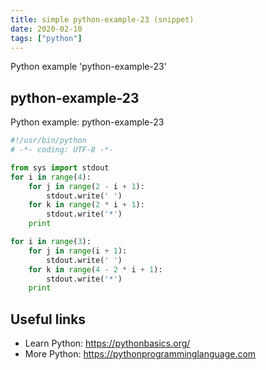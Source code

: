 ```yaml
---
title: simple python-example-23 (snippet)
date: 2020-02-10
tags: ["python"]
---
```

Python example 'python-example-23'


## python-example-23

Python example: python-example-23

```python
#!/usr/bin/python
# -*- coding: UTF-8 -*-

from sys import stdout
for i in range(4):
    for j in range(2 - i + 1):
        stdout.write(' ')
    for k in range(2 * i + 1):
        stdout.write('*')
    print

for i in range(3):
    for j in range(i + 1):
        stdout.write(' ')
    for k in range(4 - 2 * i + 1):
        stdout.write('*')
    print


```

## Useful links

- Learn Python: https://pythonbasics.org/
- More Python: https://pythonprogramminglanguage.com
